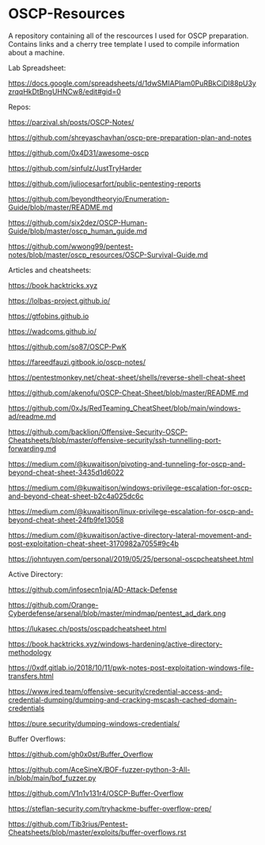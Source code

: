 # OSCP-Resources
A repository containing all of the rescources I used for OSCP preparation. Contains links and a cherry tree template I used to compile information about a machine.


Lab Spreadsheet:

https://docs.google.com/spreadsheets/d/1dwSMIAPIam0PuRBkCiDI88pU3yzrqqHkDtBngUHNCw8/edit#gid=0

Repos:

https://parzival.sh/posts/OSCP-Notes/

https://github.com/shreyaschavhan/oscp-pre-preparation-plan-and-notes

https://github.com/0x4D31/awesome-oscp

https://github.com/sinfulz/JustTryHarder

https://github.com/juliocesarfort/public-pentesting-reports

https://github.com/beyondtheoryio/Enumeration-Guide/blob/master/README.md

https://github.com/six2dez/OSCP-Human-Guide/blob/master/oscp_human_guide.md

https://github.com/wwong99/pentest-notes/blob/master/oscp_resources/OSCP-Survival-Guide.md

Articles and cheatsheets:

https://book.hacktricks.xyz

https://lolbas-project.github.io/

https://gtfobins.github.io

https://wadcoms.github.io/

https://github.com/so87/OSCP-PwK

https://fareedfauzi.gitbook.io/oscp-notes/

https://pentestmonkey.net/cheat-sheet/shells/reverse-shell-cheat-sheet

https://github.com/akenofu/OSCP-Cheat-Sheet/blob/master/README.md

https://github.com/0xJs/RedTeaming_CheatSheet/blob/main/windows-ad/readme.md

https://github.com/backlion/Offensive-Security-OSCP-Cheatsheets/blob/master/offensive-security/ssh-tunnelling-port-forwarding.md

https://medium.com/@kuwaitison/pivoting-and-tunneling-for-oscp-and-beyond-cheat-sheet-3435d1d6022

https://medium.com/@kuwaitison/windows-privilege-escalation-for-oscp-and-beyond-cheat-sheet-b2c4a025dc6c

https://medium.com/@kuwaitison/linux-privilege-escalation-for-oscp-and-beyond-cheat-sheet-24fb9fe13058

https://medium.com/@kuwaitison/active-directory-lateral-movement-and-post-exploitation-cheat-sheet-3170982a7055#9c4b

https://johntuyen.com/personal/2019/05/25/personal-oscpcheatsheet.html

Active Directory:

https://github.com/infosecn1nja/AD-Attack-Defense

https://github.com/Orange-Cyberdefense/arsenal/blob/master/mindmap/pentest_ad_dark.png

https://lukasec.ch/posts/oscpadcheatsheet.html

https://book.hacktricks.xyz/windows-hardening/active-directory-methodology

https://0xdf.gitlab.io/2018/10/11/pwk-notes-post-exploitation-windows-file-transfers.html

https://www.ired.team/offensive-security/credential-access-and-credential-dumping/dumping-and-cracking-mscash-cached-domain-credentials

https://pure.security/dumping-windows-credentials/


Buffer Overflows:

https://github.com/gh0x0st/Buffer_Overflow

https://github.com/AceSineX/BOF-fuzzer-python-3-All-in/blob/main/bof_fuzzer.py

https://github.com/V1n1v131r4/OSCP-Buffer-Overflow

https://steflan-security.com/tryhackme-buffer-overflow-prep/

https://github.com/Tib3rius/Pentest-Cheatsheets/blob/master/exploits/buffer-overflows.rst

